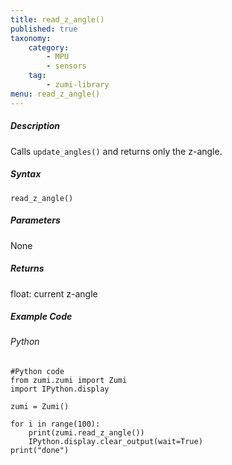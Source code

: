 ```yaml
---
title: read_z_angle()
published: true
taxonomy:
    category:
        - MPU
        - sensors
    tag:
        - zumi-library
menu: read_z_angle()
---
```


##### Description
Calls ```update_angles()``` and returns only the z-angle.

##### Syntax
```read_z_angle()```<br />

##### Parameters
None

##### Returns
float: current z-angle

##### Example Code
###### Python
```
#Python code
from zumi.zumi import Zumi
import IPython.display

zumi = Zumi()

for i in range(100):
    print(zumi.read_z_angle())
    IPython.display.clear_output(wait=True) 
print("done")

```